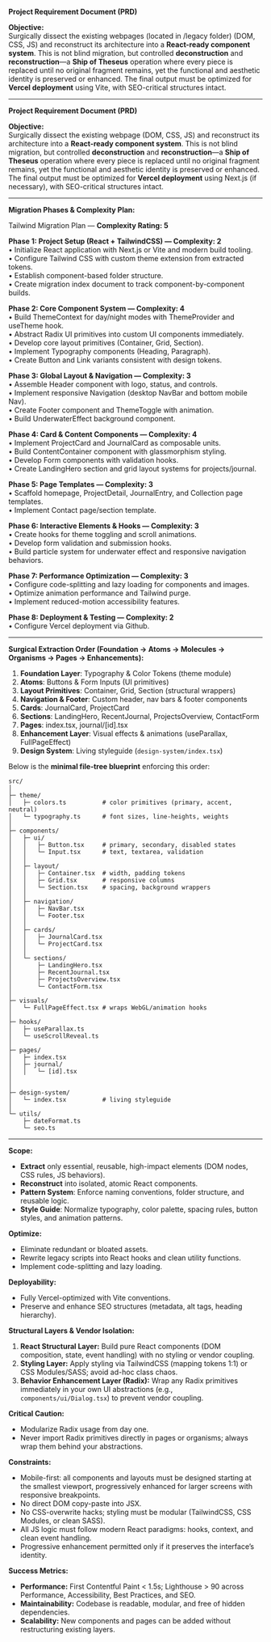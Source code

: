 **Project Requirement Document (PRD)**

**Objective:**  
Surgically dissect the existing webpages (located in /legacy folder) (DOM, CSS, JS) and reconstruct its architecture into a **React-ready component system**. This is not blind migration, but controlled **deconstruction** and **reconstruction**—a **Ship of Theseus** operation where every piece is replaced until no original fragment remains, yet the functional and aesthetic identity is preserved or enhanced. The final output must be optimized for **Vercel deployment** using Vite, with SEO-critical structures intact.

---

**Project Requirement Document (PRD)**

**Objective:**  
Surgically dissect the existing webpage (DOM, CSS, JS) and reconstruct its architecture into a **React-ready component system**. This is not blind migration, but controlled **deconstruction** and **reconstruction**—a **Ship of Theseus** operation where every piece is replaced until no original fragment remains, yet the functional and aesthetic identity is preserved or enhanced. The final output must be optimized for **Vercel deployment** using Next.js (if necessary), with SEO-critical structures intact.

---

**Migration Phases & Complexity Plan:**  

Tailwind Migration Plan — **Complexity Rating: 5**

**Phase 1: Project Setup (React + TailwindCSS) — Complexity: 2**  
• Initialize React application with Next.js or Vite and modern build tooling.  
• Configure Tailwind CSS with custom theme extension from extracted tokens.  
• Establish component-based folder structure.  
• Create migration index document to track component-by-component builds.

**Phase 2: Core Component System — Complexity: 4**  
• Build ThemeContext for day/night modes with ThemeProvider and useTheme hook.  
• Abstract Radix UI primitives into custom UI components immediately.  
• Develop core layout primitives (Container, Grid, Section).  
• Implement Typography components (Heading, Paragraph).  
• Create Button and Link variants consistent with design tokens.

**Phase 3: Global Layout & Navigation — Complexity: 3**  
• Assemble Header component with logo, status, and controls.  
• Implement responsive Navigation (desktop NavBar and bottom mobile Nav).  
• Create Footer component and ThemeToggle with animation.  
• Build UnderwaterEffect background component.

**Phase 4: Card & Content Components — Complexity: 4**  
• Implement ProjectCard and JournalCard as composable units.  
• Build ContentContainer component with glassmorphism styling.  
• Develop Form components with validation hooks.  
• Create LandingHero section and grid layout systems for projects/journal.

**Phase 5: Page Templates — Complexity: 3**  
• Scaffold homepage, ProjectDetail, JournalEntry, and Collection page templates.  
• Implement Contact page/section template.

**Phase 6: Interactive Elements & Hooks — Complexity: 3**  
• Create hooks for theme toggling and scroll animations.  
• Develop form validation and submission hooks.  
• Build particle system for underwater effect and responsive navigation behaviors.

**Phase 7: Performance Optimization — Complexity: 3**  
• Configure code-splitting and lazy loading for components and images.  
• Optimize animation performance and Tailwind purge.  
• Implement reduced-motion accessibility features.

**Phase 8: Deployment & Testing — Complexity: 2**  
• Configure Vercel deployment via Github.
 

---

**Surgical Extraction Order (Foundation → Atoms → Molecules → Organisms → Pages → Enhancements):**  
1. **Foundation Layer**: Typography & Color Tokens (theme module)  
2. **Atoms**: Buttons & Form Inputs (UI primitives)  
3. **Layout Primitives**: Container, Grid, Section (structural wrappers)  
4. **Navigation & Footer**: Custom header, nav bars & footer components  
5. **Cards**: JournalCard, ProjectCard  
6. **Sections**: LandingHero, RecentJournal, ProjectsOverview, ContactForm  
7. **Pages**: index.tsx, journal/[id].tsx
8. **Enhancement Layer**: Visual effects & animations (useParallax, FullPageEffect)  
9. **Design System**: Living styleguide (`design-system/index.tsx`)

Below is the **minimal file‑tree blueprint** enforcing this order:

```plaintext
src/
│
├─ theme/
│   ├─ colors.ts          # color primitives (primary, accent, neutral)
│   └─ typography.ts      # font sizes, line‑heights, weights
│
├─ components/
│   ├─ ui/
│   │   ├─ Button.tsx     # primary, secondary, disabled states
│   │   └─ Input.tsx      # text, textarea, validation
│   │
│   ├─ layout/
│   │   ├─ Container.tsx  # width, padding tokens
│   │   ├─ Grid.tsx       # responsive columns
│   │   └─ Section.tsx    # spacing, background wrappers
│   │
│   ├─ navigation/
│   │   ├─ NavBar.tsx
│   │   └─ Footer.tsx
│   │
│   ├─ cards/
│   │   ├─ JournalCard.tsx
│   │   └─ ProjectCard.tsx
│   │
│   └─ sections/
│       ├─ LandingHero.tsx
│       ├─ RecentJournal.tsx
│       ├─ ProjectsOverview.tsx
│       └─ ContactForm.tsx
│
├─ visuals/
│   └─ FullPageEffect.tsx # wraps WebGL/animation hooks
│
├─ hooks/
│   ├─ useParallax.ts
│   └─ useScrollReveal.ts
│
├─ pages/
│   ├─ index.tsx
│   ├─ journal/
│   │   └─ [id].tsx
│   
│
├─ design-system/
│   └─ index.tsx          # living styleguide
│
└─ utils/
    ├─ dateFormat.ts
    └─ seo.ts
```  

---

**Scope:**  
- **Extract** only essential, reusable, high-impact elements (DOM nodes, CSS rules, JS behaviors).  
- **Reconstruct** into isolated, atomic React components.  
- **Pattern System**: Enforce naming conventions, folder structure, and reusable logic.  
- **Style Guide**: Normalize typography, color palette, spacing rules, button styles, and animation patterns.  

**Optimize:**  
- Eliminate redundant or bloated assets.  
- Rewrite legacy scripts into React hooks and clean utility functions.  
- Implement code-splitting and lazy loading.  

**Deployability:**  
- Fully Vercel-optimized with Vite conventions.  
- Preserve and enhance SEO structures (metadata, alt tags, heading hierarchy).  

**Structural Layers & Vendor Isolation:**  
1. **React Structural Layer:** Build pure React components (DOM composition, state, event handling) with no styling or vendor coupling.  
2. **Styling Layer:** Apply styling via TailwindCSS (mapping tokens 1:1) or CSS Modules/SASS; avoid ad-hoc class chaos.  
3. **Behavior Enhancement Layer (Radix):** Wrap any Radix primitives immediately in your own UI abstractions (e.g., `components/ui/Dialog.tsx`) to prevent vendor coupling.  

**Critical Caution:**  
- Modularize Radix usage from day one.  
- Never import Radix primitives directly in pages or organisms; always wrap them behind your abstractions.  

**Constraints:**  
- Mobile-first: all components and layouts must be designed starting at the smallest viewport, progressively enhanced for larger screens with responsive breakpoints.
- No direct DOM copy-paste into JSX.  
- No CSS-overwrite hacks; styling must be modular (TailwindCSS, CSS Modules, or clean SASS).  
- All JS logic must follow modern React paradigms: hooks, context, and clean event handling.  
- Progressive enhancement permitted only if it preserves the interface’s identity.  

**Success Metrics:**  
- **Performance:** First Contentful Paint < 1.5s; Lighthouse > 90 across Performance, Accessibility, Best Practices, and SEO.  
- **Maintainability:** Codebase is readable, modular, and free of hidden dependencies.  
- **Scalability:** New components and pages can be added without restructuring existing layers.  
